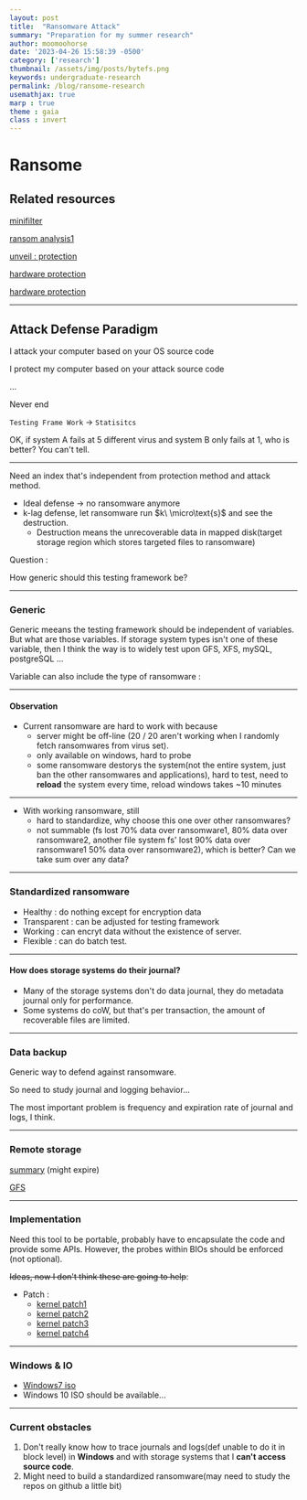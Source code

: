 ```yaml
---
layout: post
title:  "Ransomware Attack"
summary: "Preparation for my summer research"
author: moomoohorse
date: '2023-04-26 15:58:39 -0500'
category: ['research']
thumbnail: /assets/img/posts/bytefs.png
keywords: undergraduate-research
permalink: /blog/ransome-research
usemathjax: true
marp : true
theme : gaia 
class : invert
---
```


# Ransome 

## Related resources

[minifilter](https://learn.microsoft.com/en-us/windows-hardware/drivers/ifs/filter-manager-concepts)

[ransom analysis1](https://learn.microsoft.com/en-us/windows-hardware/drivers/ifs/filter-manager-concepts)

[unveil : protection](https://www.usenix.org/conference/usenixsecurity16/technical-sessions/presentation/kharaz)

[hardware protection](https://zhuanlan.zhihu.com/p/31129885)

[hardware protection](https://jianh.web.engr.illinois.edu/papers/flashguard-ccs17-jian.pdf)

---

## Attack Defense Paradigm

I attack your computer based on your OS source code

I protect my computer based on your attack source code

...

Never end

`Testing Frame Work` $\rightarrow$ `Statisitcs`

OK, if system A fails at 5 different virus and system B only fails at 1, who is better? You can't tell.

---

Need an index that's independent from protection method and attack method.

* Ideal defense $\rightarrow$ no ransomware anymore
* k-lag defense, let ransomware run $k\ \micro\text{s}$ and see the destruction.
  * Destruction means the unrecoverable data in mapped disk(target storage region which stores targeted files to ransomware)

Question :

How generic should this testing framework be?



---

### Generic

Generic meeans the testing framework should be  independent of variables. But what are those variables. If storage system types isn't one of these variable, then I think the way is to widely test upon GFS, XFS, mySQL, postgreSQL ...

Variable can also include the type of ransomware : 

---

#### Observation 

* Current ransomware are hard to work with because
  * server might be off-line (20 / 20 aren't working when I randomly fetch ransomwares from virus set).
  * only available on windows, hard to probe
  * some ransomware destorys the system(not the entire system, just ban the other ransomwares and applications), hard to test, need to **reload** the system every time, reload windows takes ~10 minutes

---

* With working ransomware, still
  * hard to standardize, why choose this one over other ransomwares?
  * not summable (fs lost 70% data over ransomware1, 80% data over ransomware2, another file system fs' lost 90% data over ransomware1 50% data over ransomware2), which is better? Can we take sum over any data?

---

### Standardized ransomware

* Healthy : do nothing except for encryption data
* Transparent : can be adjusted for testing framework
* Working : can encryt data without the existence of server.
* Flexible : can do batch test.

---

#### How does storage systems do their journal?

* Many of the storage systems don't do data journal, they do metadata journal only for performance.
* Some systems do coW, but that's per transaction, the amount of recoverable files are limited.

---

### Data backup

Generic way to defend against ransomware.

So need to study journal and logging behavior...

The most important problem is frequency and expiration rate of journal and logs, I think.

---

### Remote storage 

[summary](https://www.zhihu.com/question/23645117/answer/124708083) (might expire)

[GFS](https://cs.stanford.edu/~matei/courses/2015/6.S897/slides/gfs.pdf)

---

### Implementation

Need this tool to be portable, probably have to encapsulate the code and provide some APIs. However, the probes within BIOs should be enforced (not optional).

~~Ideas, now I don't think these are going to help~~:

* Patch :
  * [kernel patch1](https://netkit-jh.github.io/docs/1.0.0/dev/guides/kernelpatches/#:~:text=To%20create%20kernel%20patches%2C%20firstly,use%20the%20URL%20available%20KERNEL_URL%20.&text=Once%20you%20have%20a%20.,patches%2F%20and%20name%20it%20appropiately.)
  * [kernel patch2](https://www.kernel.org/doc/html/v4.15/process/applying-patches.html)
  * [kernel patch3](https://medium.com/coinmonks/make-linux-kernel-better-beginners-guide-to-writing-your-first-linux-patch-1125e4891e0d)
  * [kernel patch4](https://initialcommit.com/blog/git-format-patch)

---

### Windows & IO

* [Windows7 iso](https://www.softlay.com/downloads/windows-7-home-basic?download=links&opt=1)
* Windows 10 ISO should be available...


--- 


### Current obstacles

1. Don't really know how to trace journals and logs(def unable to do it in block level) in **Windows** and with storage systems that I **can't access source code**.
2. Might need to build a standardized ransomware(may need to study the repos on github a little bit)
